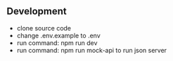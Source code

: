 ## Development
- clone source code
- change .env.example to .env
- run command: npm run dev
- run command: npm run mock-api to run json server
